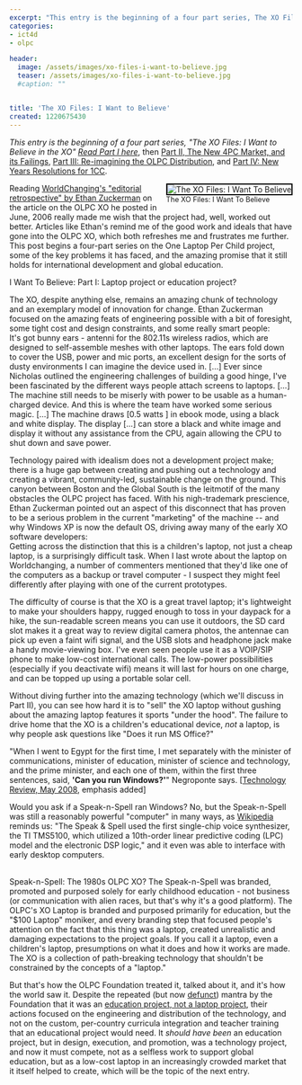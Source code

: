 ```yaml
---
excerpt: "This entry is the beginning of a four part series, The XO Files: I Want to Believe in the XO"
categories:
- ict4d
- olpc

header:
  image: /assets/images/xo-files-i-want-to-believe.jpg
  teaser: /assets/images/xo-files-i-want-to-believe.jpg
  #caption: ""


title: 'The XO Files: I Want to Believe'
created: 1220675430
---
```

<p><em>This entry is the beginning of a four part series, "The XO Files: I Want to Believe in the XO" <a href="https://www.joncamfield.com/blog/2008.09/i_want_to_believe.html">Read Part I here</a></em>, then <a href="https://www.joncamfield.com/blog/2008.09/the_xo_files_part_ii_the_new_4.html">Part II, The New 4PC Market, and its Failings</a>,  <a href="https://www.joncamfield.com/blog/2008.09/iwtb_part_iii_reimagining_the.html">Part III: Re-imagining the OLPC Distribution</a>, and <a href="https://www.joncamfield.com/blog/2009.01/the_xo_files_part_iv_new_years.html">Part IV: New Years Resolutions for 1CC</a>.</em></p>

<div style="float: right; margin-left: 10px; margin-bottom: 10px;"><img alt="The XO Files: I Want To Believe" src="https://joncamfield.com/images/i-want-to-believe-in-the-xo_sm.jpg" style="border: 2px solid black;"><br><span style="font-size: 0.9em; margin-top: 0px;">The XO Files: I Want To Believe</span></div>Reading <a href="https://www.worldchanging.com/archives/008498.html">WorldChanging's "editorial retrospective" by Ethan Zuckerman</a> on the article on the OLPC XO he posted in June, 2006 really made me wish that the project had, well, worked out better. Articles like Ethan's remind me of the good work and ideals that have gone into the OLPC XO, which both refreshes me and frustrates me further. This post begins a four-part series on the One Laptop Per Child project, some of the key problems it has faced, and the amazing promise that it still holds for international development and global education.

I Want To Believe: Part I: Laptop project or education project?

<p>The XO, despite anything else, remains an amazing chunk of technology and an exemplary model of innovation for change.  Ethan Zuckerman focused on the amazing feats of engineering possible with a bit of foresight, some tight cost and design constraints, and some really smart people:<br />
It's got bunny ears - antenni for the 802.11s wireless radios, which are designed to self-assemble meshes with other laptops. The ears fold down to cover the USB, power and mic ports, an excellent design for the sorts of dusty environments I can imagine the device used in. [...] Ever since Nicholas outlined the engineering challenges of building a good hinge, I've been fascinated by the different ways people attach screens to laptops. [...] The machine still needs to be miserly with power to be usable as a human-charged device. And this is where the team have worked some serious magic. [...] The machine draws [0.5 watts ] in ebook mode, using a black and white display. The display [...] can store a black and white image and display it without any assistance from the CPU, again allowing the CPU to shut down and save power.</p>

<p>Technology paired with idealism does not a development project make; there is a huge gap between creating and pushing out a technology and creating a vibrant, community-led, sustainable change on the ground.  This canyon between Boston and the Global South is the leitmotif of the many obstacles the OLPC project has faced.  With his nigh-trademark prescience, Ethan Zuckerman pointed out an aspect of this disconnect that has proven to be a serious problem in the current "marketing" of the machine -- and why Windows XP is now the default OS, driving away many of the early XO software developers:<br />
Getting across the distinction that this is a children's laptop, not just a cheap laptop, is a surprisingly difficult task. When I last wrote about the laptop on Worldchanging, a number of commenters mentioned that they'd like one of the computers as a backup or travel computer - I suspect they might feel differently after playing with one of the current prototypes.</p>

<p>The difficulty of course is that the XO is a great travel laptop; it's lightweight to make your shoulders happy, rugged enough to toss in your daypack for a hike, the sun-readable screen means you can use it outdoors, the SD card slot makes it a great way to review digital camera photos, the antennae can pick up even a faint wifi signal, and the USB slots and headphone jack make a handy movie-viewing box.  I've even seen people use it as a VOIP/SIP phone to make low-cost international calls.  The low-power possibilities (especially if you deactivate wifi) means it will last for hours on one charge, and can be topped up using a portable solar cell.  </p>

<p>Without diving further into the amazing technology (which we'll discuss in Part II), you can see how hard it is to "sell" the XO laptop without gushing about the amazing laptop features it sports "under the hood".  The failure to drive home that the XO is a children's educational device, <em>not</em> a laptop, is why people ask questions like "Does it run MS Office?" </p>

"When I went to Egypt for the first time, I met separately with the minister of communications, minister of education, minister of science and technology, and the prime minister, and each one of them, within the first three sentences, said, <strong>'Can you run Windows?'</strong>" Negroponte says. [<a href="https://www.technologyreview.com/Biztech/20711/page1/">Technology Review, May 2008</a>, emphasis added]

<p> Would you ask if a Speak-n-Spell ran Windows? No, but the Speak-n-Spell was still a reasonably powerful "computer" in many ways, as <a href="https://en.wikipedia.org/wiki/Speak_&_Spell_(game)" target="_blank">Wikipedia</a> reminds us: "The Speak & Spell used the first single-chip voice synthesizer, the TI TMS5100, which utilized a 10th-order linear predictive coding (LPC) model and the electronic DSP logic," and it even was able to interface with early desktop computers.</p>

<a href="https://www.npr.org/templates/story/story.php?storyId=94011852"></a><br>Speak-n-Spell: The 1980s OLPC XO?
The Speak-n-Spell was branded, promoted and purposed solely for early childhood education - not business (or communication with alien races, but that's why it's a good platform).  The OLPC's XO Laptop is branded and purposed primarily for education, but the "$100 Laptop" moniker, and every branding step that focused people's attention on the fact that this thing was a laptop, created unrealistic and damaging expectations to the project goals.  If you call it a laptop, even a children's laptop, presumptions on what it does and how it works are made.  The XO is a collection of path-breaking technology that shouldn't be constrained by the concepts of a "laptop."

<p>But that's how the OLPC Foundation treated it, talked about it, and it's how the world saw it.  Despite the repeated (but now <a href="https://www.olpcnews.com/people/leadership/olpc_new_president_laptop_project.html">defunct</a>) mantra by the Foundation that it was an <a href="https://www.olpcnews.com/commentary/press/debate_laptop_education.html">education project, not a laptop project</a>, their actions focused on the engineering and distribution of the technology, and not on the custom, per-country curricula integration and teacher training that an educational project would need.  It <em>should have been</em> an education project, but in design, execution, and promotion, was a technology project, and now it must compete, not as a selfless work to support global education, but as a low-cost laptop in an increasingly crowded market that it itself helped to create, which will be the topic of the next entry.</p>

<p><br /></p>
